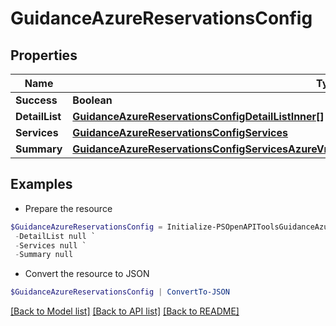 # GuidanceAzureReservationsConfig
## Properties

Name | Type | Description | Notes
------------ | ------------- | ------------- | -------------
**Success** | **Boolean** |  | [optional] 
**DetailList** | [**GuidanceAzureReservationsConfigDetailListInner[]**](GuidanceAzureReservationsConfigDetailListInner.md) |  | [optional] 
**Services** | [**GuidanceAzureReservationsConfigServices**](GuidanceAzureReservationsConfigServices.md) |  | [optional] 
**Summary** | [**GuidanceAzureReservationsConfigServicesAzureVmsPaymentOptionsValueTermOptionsValueSummary**](GuidanceAzureReservationsConfigServicesAzureVmsPaymentOptionsValueTermOptionsValueSummary.md) |  | [optional] 

## Examples

- Prepare the resource
```powershell
$GuidanceAzureReservationsConfig = Initialize-PSOpenAPIToolsGuidanceAzureReservationsConfig  -Success null `
 -DetailList null `
 -Services null `
 -Summary null
```

- Convert the resource to JSON
```powershell
$GuidanceAzureReservationsConfig | ConvertTo-JSON
```

[[Back to Model list]](../README.md#documentation-for-models) [[Back to API list]](../README.md#documentation-for-api-endpoints) [[Back to README]](../README.md)

